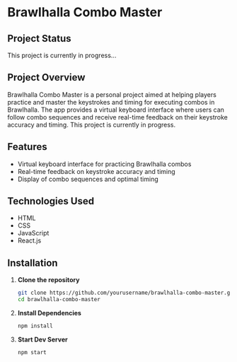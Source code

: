 # Brawlhalla Combo Master

## Project Status
This project is currently in progress...

## Project Overview
Brawlhalla Combo Master is a personal project aimed at helping players practice and master the keystrokes and timing for executing combos in Brawlhalla. The app provides a virtual keyboard interface where users can follow combo sequences and receive real-time feedback on their keystroke accuracy and timing. This project is currently in progress.

## Features
- Virtual keyboard interface for practicing Brawlhalla combos
- Real-time feedback on keystroke accuracy and timing
- Display of combo sequences and optimal timing

## Technologies Used
- HTML
- CSS
- JavaScript
- React.js

## Installation
1. **Clone the repository**
   ```bash
   git clone https://github.com/yourusername/brawlhalla-combo-master.git
   cd brawlhalla-combo-master
2. **Install Dependencies**
   ```bash
   npm install
4. **Start Dev Server**
   ```bash
   npm start
   
